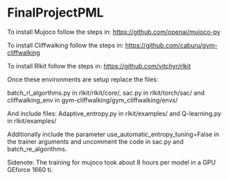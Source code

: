 # FinalProjectPML
To install Mujoco follow the steps in: https://github.com/openai/mujoco-py

To install Cliffwalking follow the steps in: https://github.com/caburu/gym-cliffwalking

To install Rlkit follow the steps in: https://github.com/vitchyr/rlkit

Once these environments are setup replace the files:

batch_rl_algorthms.py in rlkit/rlkit/core/, sac.py in rlkit/torch/sac/ and cliffwalking_env in gym-cliffwalking/gym_cliffwalking/envs/

And include files:
Adaptive_entropy.py in rlkit/examples/ and Q-learning.py in rlkit/examples/

Additionally include the parameter use_automatic_entropy_tuning=False in the trainer arguments and uncomment the code in sac.py and batch_re_algorithms.

Sidenote:
The training for mujoco took about 8 hours per model in a GPU GEforce 1660 ti.
